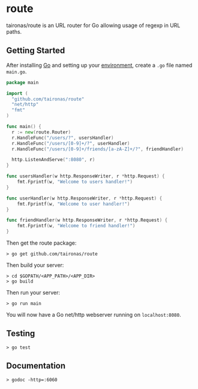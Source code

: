 route
=====

taironas/route is an URL router for Go allowing usage of regexp in URL paths.

## Getting Started

After installing [Go](http://golang.org/doc/install) and setting up your [environment](http://golang.org/doc/code.html), create a `.go` file named `main.go`.

~~~ go
package main

import (
  "github.com/taironas/route"
  "net/http"
  "fmt"
)

func main() {
  r := new(route.Router)
  r.HandleFunc("/users/?", usersHandler)
  r.HandleFunc("/users/[0-9]+/?", userHandler)
  r.HandleFunc("/users/[0-9]+/friends/[a-zA-Z]+/?", friendHandler)

  http.ListenAndServe(":8080", r)
}

func usersHandler(w http.ResponseWriter, r *http.Request) {
	fmt.Fprintf(w, "Welcome to users handler!")
}

func userHandler(w http.ResponseWriter, r *http.Request) {
	fmt.Fprintf(w, "Welcome to user handler!")
}

func friendHandler(w http.ResponseWriter, r *http.Request) {
	fmt.Fprintf(w, "Welcome to friend handler!")
}
~~~

Then get the route package:
~~~
> go get github.com/taironas/route
~~~

Then build your server:
~~~
> cd $GOPATH/<APP_PATH>/<APP_DIR>
> go build
~~~

Then run your server:
~~~
> go run main
~~~

You will now have a Go net/http webserver running on `localhost:8080`.

## Testing

~~~
> go test
~~~

## Documentation

~~~
> godoc -http=:6060
~~~

